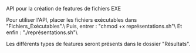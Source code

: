 API pour la création de features de fichiers EXE

Pour utiliser l'API, placer les fichiers exécutables dans "Fichiers_Exécutables".\\
Puis, entrer : "chmod +x représentations.sh"\\
Et enfin : "./représentations.sh"\\

Les différents types de features seront présents dans le dossier "Résultats".
